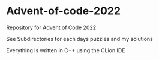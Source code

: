 # Advent-of-code-2022
Repository for Advent of Code 2022

See Subdirectories for each days puzzles and my solutions

Everything is written in C++ using the CLion IDE 
